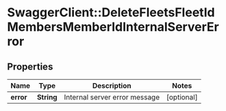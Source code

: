 # SwaggerClient::DeleteFleetsFleetIdMembersMemberIdInternalServerError

## Properties
Name | Type | Description | Notes
------------ | ------------- | ------------- | -------------
**error** | **String** | Internal server error message | [optional] 


